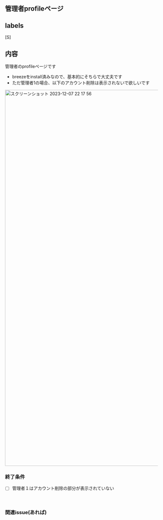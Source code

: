 ## 管理者profileページ
## labels
[S]
## 内容
管理者のprofileページです
- breezeをinstall済みなので、基本的にそちらで大丈夫です
- ただ管理者1の場合、以下のアカウント削除は表示されないで欲しいです

<img width="1238" alt="スクリーンショット 2023-12-07 22 17 56" src="https://github.com/kazuki1023/miniHackathon-202312/assets/107235222/03af9f07-b78a-4ae0-b3a3-a6de2316f923">

### 終了条件
- [ ] 管理者１はアカウント削除の部分が表示されていない

　　　　　　　　　　　　　　　　　　　　　　　　　　　　　　　　　　　　　　　　　　　　　　　　　　　　　　　　　　　　　　　　　　　　　　　　　　　　　　　　　　　　　　　　　　　　　　　　　　　　　　　　　　　　　　　　　　　　　　　　　　　　　　　　　　　　　　　　　　　　　　　　　　　　　　　　　　　　　　　　　　　　　　　　　　　　　　　　　　　　　　　　　　　　　　　　　　　　　　　　　　　　　　　　　　　　　　　　　　　　　　　　　　　　　　　　　　　　　　　　　　　　　　　　　　　　　　　　　　　　　　　　　　　　　　　　　　　　　　　　　　　　　　　　　　　　　　　　　　　　　　　　　　　　　　　　　　　　　

### 関連issue(あれば)



